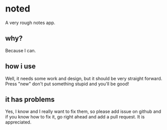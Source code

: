 # noted
A very rough notes app.

## why?
Because I can.

## how i use
Well, it needs some work and design, but it should be very straight forward. Press "new" don't put something stupid and you'll be good!

## it has problems
Yes, I know and I really want to fix them, so please add issue on github and if you know how to fix it, go right ahead and add a pull request. It is appreciated.
